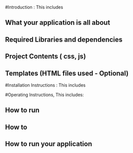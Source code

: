 #Introduction : This includes
## What your application is all about
## Required Libraries and dependencies
## Project Contents ( css, js)
## Templates (HTML files used - Optional)

#Installation Instructions : This includes

#Operating Instructions, This includes:
##	How to run
##  How to
##  How to run your application
